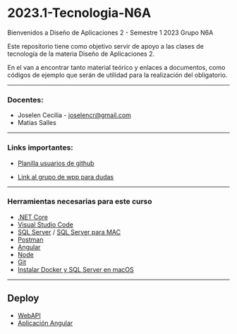 # 2023.1-Tecnologia-N6A

Bienvenidos a Diseño de Aplicaciones 2 - Semestre 1 2023 Grupo N6A

Este repositorio tiene como objetivo servir de apoyo a las clases de tecnología de la materia Diseño de Aplicaciones 2.

En el van a encontrar tanto material teórico y enlaces a documentos, como códigos de ejemplo que serán de utilidad para la realización del obligatorio.

---

### Docentes:

- Joselen Cecilia - [joselencr@gmail.com](mailto:joselencr@gmail.com)
- Matias Salles

---

### Links importantes:

- [Planilla usuarios de github](https://docs.google.com/spreadsheets/d/13eHHNfB08sL8hT5Z-6Wdxue1K9kQIzsRSIQlFTzvIq8/edit#gid=0)

- [Link al grupo de wpp para dudas](https://chat.whatsapp.com/JRevaKfjoeqHksFfZhOpny)
---

### Herramientas necesarias para este curso

- [.NET Core](https://dotnet.microsoft.com/download)
- [Visual Studio Code](https://code.visualstudio.com/)
- [SQL Server](https://www.microsoft.com/es-es/sql-server/sql-server-downloads) / [SQL Server para MAC](https://docs.microsoft.com/en-us/sql/linux/quickstart-install-connect-docker?view=sql-server-ver15&pivots=cs1-bash)
- [Postman](https://www.postman.com/)
- [Angular](https://angular.io/)
- [Node](https://nodejs.org/es/)
- [Git](https://git-scm.com/)
- [Instalar Docker y SQL Server en macOS](Clases/Guias/InstalacionSQLserverMacOS.md)

---

## Deploy

- [WebAPI](https://aulas.ort.edu.uy/mod/resource/view.php?id=186907)
- [Aplicación Angular](https://aulas.ort.edu.uy/mod/resource/view.php?id=190255)
